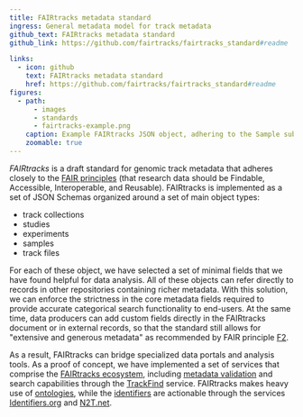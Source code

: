 ```yaml
---
title: FAIRtracks metadata standard
ingress: General metadata model for track metadata
github_text: FAIRtracks metadata standard
github_link: https://github.com/fairtracks/fairtracks_standard#readme

links:
  - icon: github
    text: FAIRtracks metadata standard
    href: https://github.com/fairtracks/fairtracks_standard#readme
figures:
  - path:
      - images
      - standards
      - fairtracks-example.png
    caption: Example FAIRtracks JSON object, adhering to the Sample subschema
    zoomable: true
---
```


_FAIRtracks_ is a draft standard for genomic track metadata that adheres closely to the
[FAIR principles](https://www.go-fair.org/fair-principles/) (that research data should be Findable,
Accessible, Interoperable, and Reusable). FAIRtracks is implemented as a set of JSON Schemas
organized around a set of main object types:

- track collections
- studies
- experiments
- samples
- track files

For each of these object, we have selected a set of minimal fields that we have found helpful for
data analysis. All of these objects can refer directly to records in other repositories containing
richer metadata. With this solution, we can enforce the strictness in the core metadata fields
required to provide accurate categorical search functionality to end-users. At the same time, data
producers can add custom fields directly in the FAIRtracks document or in external records, so that
the standard still allows for "extensive and generous metadata" as recommended by FAIR principle
[F2](https://www.go-fair.org/fair-principles/f2-data-described-rich-metadata/).

As a result, FAIRtracks can bridge specialized data portals and analysis tools. As a proof of
concept, we have implemented a set of services that comprise the
[FAIRtracks ecosystem](/services/?category=Core%20services), including
[metadata validation](/services/?tags%5B0%5D=Metadata%20validation) and search capabilities through
the [TrackFind](/services/?tags%5B0%5D=TrackFind&category=Core%20services) service. FAIRtracks makes
heavy use of [ontologies](/fair/#fair-04-ontologies), while the
[identifiers](/fair/#fair-03-identifiers) are actionable through the services
[Identifiers.org](https://identifiers.org) and [N2T.net](https://n2t.net).
